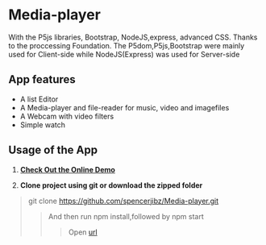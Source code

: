 # Media-player
 With the P5js libraries, Bootstrap, NodeJS,express, advanced CSS. Thanks to the proccessing Foundation. 
 The P5dom,P5js,Bootstrap were mainly used for Client-side  while NodeJS(Express) was used for  Server-side
 
 
 ## App features 
 - A list Editor 
 - A Media-player and file-reader for music, video and imagefiles
 - A Webcam with video filters
 - Simple watch
## Usage of the App
1. **[Check Out the Online Demo](https://qq9kq8mp26.codesandbox.io/ "click to continue")**

2. **Clone project using git or download the zipped folder**
> git clone https://github.com/spencerjibz/Media-player.git
>> And then run npm install,followed by npm start
>>> Open [url](http://localhost:7000/ "localhost:7000")
